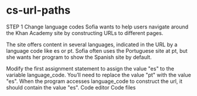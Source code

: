 # cs-url-paths

STEP 1
Change language codes
Sofia wants to help users navigate around the Khan Academy site by constructing URLs to different pages.

The site offers content in several languages, indicated in the URL by a language code like es or pt. Sofia often uses the Portuguese site at pt, but she wants her program to show the Spanish site by default.

Modify the first assignment statement to assign the value "es" to the variable language_code.
You’ll need to replace the value "pt" with the value "es". When the program accesses language_code to construct the url, it should contain the value "es".
Code editor
Code files

